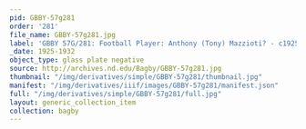 ```yaml
---
pid: GBBY-57g281
order: '281'
file_name: GBBY-57g281.jpg
label: 'GBBY 57G/281: Football Player: Anthony (Tony) Mazzioti? - c1925-1932'
_date: 1925-1932
object_type: glass plate negative
source: http://archives.nd.edu/Bagby/GBBY-57g281.jpg
thumbnail: "/img/derivatives/simple/GBBY-57g281/thumbnail.jpg"
manifest: "/img/derivatives/iiif/images/GBBY-57g281/manifest.json"
full: "/img/derivatives/simple/GBBY-57g281/full.jpg"
layout: generic_collection_item
collection: bagby
---
```

